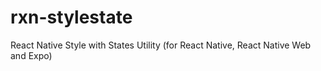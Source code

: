 # rxn-stylestate
React Native Style with States Utility (for React Native, React Native Web and Expo)
